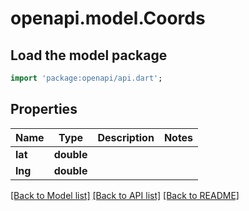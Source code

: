 # openapi.model.Coords

## Load the model package
```dart
import 'package:openapi/api.dart';
```

## Properties
Name | Type | Description | Notes
------------ | ------------- | ------------- | -------------
**lat** | **double** |  | 
**lng** | **double** |  | 

[[Back to Model list]](../README.md#documentation-for-models) [[Back to API list]](../README.md#documentation-for-api-endpoints) [[Back to README]](../README.md)


